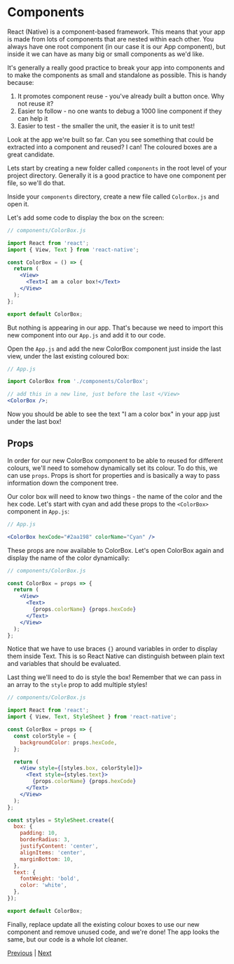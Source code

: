# Components

React (Native) is a component-based framework. This means that your app is made from lots of components that are nested within each other. You always have one root component (in our case it is our App component), but inside it we can have as many big or small components as we'd like.

It's generally a really good practice to break your app into components and to make the components as small and standalone as possible. This is handy because:

1. It promotes component reuse - you've already built a button once. Why not reuse it?
2. Easier to follow - no one wants to debug a 1000 line component if they can help it
3. Easier to test - the smaller the unit, the easier it is to unit test!

Look at the app we're built so far. Can you see something that could be extracted into a component and reused? I can! The coloured boxes are a great candidate.

Lets start by creating a new folder called `components` in the root level of your project directory. Generally it is a good practice to have one component per file, so we'll do that.

Inside your `components` directory, create a new file called `ColorBox.js` and open it.

Let's add some code to display the box on the screen:

```jsx
// components/ColorBox.js

import React from 'react';
import { View, Text } from 'react-native';

const ColorBox = () => {
  return (
    <View>
      <Text>I am a color box!</Text>
    </View>
  );
};

export default ColorBox;
```

But nothing is appearing in our app. That's because we need to import this new component into our `App.js` and add it to our code.

Open the `App.js` and add the new ColorBox component just inside the last view, under the last existing coloured box:

```jsx
// App.js

import ColorBox from './components/ColorBox';

// add this in a new line, just before the last </View>
<ColorBox />;
```

Now you should be able to see the text "I am a color box" in your app just under the last box!

## Props

In order for our new ColorBox component to be able to reused for different colours, we'll need to somehow dynamically set its colour. To do this, we can use `props`. Props is short for properties and is basically a way to pass information down the component tree.

Our color box will need to know two things - the name of the color and the hex code. Let's start with cyan and add these props to the `<ColorBox>` component in `App.js`:

```jsx
// App.js

<ColorBox hexCode="#2aa198" colorName="Cyan" />
```

These props are now available to ColorBox. Let's open ColorBox again and display the name of the color dynamically:

```jsx
// components/ColorBox.js

const ColorBox = props => {
  return (
    <View>
      <Text>
        {props.colorName} {props.hexCode}
      </Text>
    </View>
  );
};
```

Notice that we have to use braces `{}` around variables in order to display them inside Text. This is so React Native can distinguish between plain text and variables that should be evaluated.

Last thing we'll need to do is style the box! Remember that we can pass in an array to the `style` prop to add multiple styles!

```jsx
// components/ColorBox.js

import React from 'react';
import { View, Text, StyleSheet } from 'react-native';

const ColorBox = props => {
  const colorStyle = {
    backgroundColor: props.hexCode,
  };

  return (
    <View style={[styles.box, colorStyle]}>
      <Text style={styles.text}>
        {props.colorName} {props.hexCode}
      </Text>
    </View>
  );
};

const styles = StyleSheet.create({
  box: {
    padding: 10,
    borderRadius: 3,
    justifyContent: 'center',
    alignItems: 'center',
    marginBottom: 10,
  },
  text: {
    fontWeight: 'bold',
    color: 'white',
  },
});

export default ColorBox;
```

Finally, replace update all the existing colour boxes to use our new component and remove unused code, and we're done! The app looks the same, but our code is a whole lot cleaner.

[Previous](./11.styling-solution.md) | [Next](./13.lists.md)
